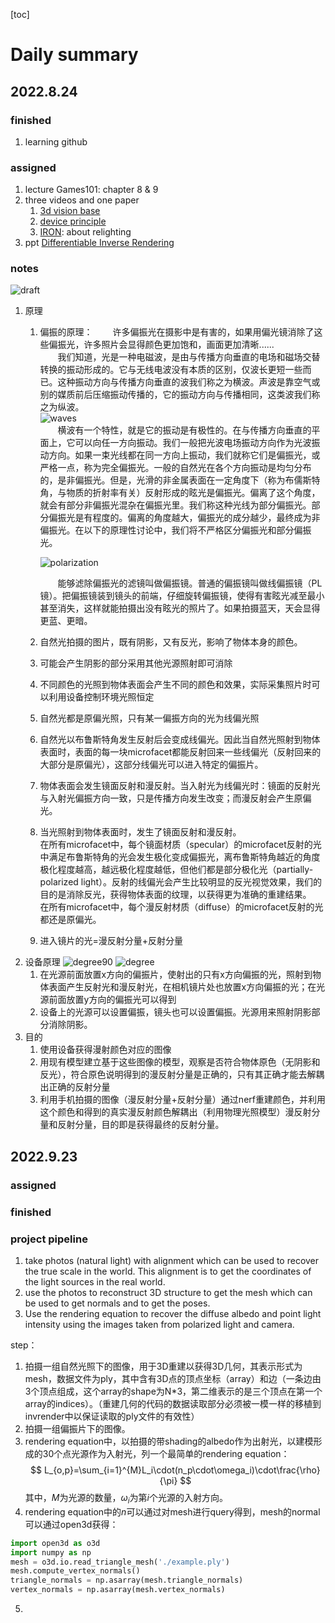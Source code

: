 [toc]
# Daily summary
## 2022.8.24
### finished 
1. learning github

### assigned
1. lecture
   Games101: chapter 8 & 9
2. three videos and one paper
   1. [3d vision base](https://www.youtube.com/watch?v=CtyhRGq74js)
   2. [device principle](https://www.youtube.com/watch?v=GJ2gtQ0WxTU)
   3. [IRON](https://kai-46.github.io/IRON-website/): about relighting
3. ppt 
   [Differentiable Inverse Rendering](./files/Differentiable%20Inverse%20Rendering.pdf)

### notes
![draft](./images/IMG_0684.jpg)
1. 原理
   1. 偏振的原理：
        &emsp;&emsp;许多偏振光在摄影中是有害的，如果用偏光镜消除了这些偏振光，许多照片会显得颜色更加饱和，画面更加清晰......
        <br>
        &emsp;&emsp;我们知道，光是一种电磁波，是由与传播方向垂直的电场和磁场交替转换的振动形成的。它与无线电波没有本质的区别，仅波长更短一些而已。这种振动方向与传播方向垂直的波我们称之为横波。声波是靠空气或别的媒质前后压缩振动传播的，它的振动方向与传播相同，这类波我们称之为纵波。
         <br>
        ![waves](./images/waves.jpg)
         <br>
         &emsp;&emsp;横波有一个特性，就是它的振动是有极性的。在与传播方向垂直的平面上，它可以向任一方向振动。我们一般把光波电场振动方向作为光波振动方向。如果一束光线都在同一方向上振动，我们就称它们是偏振光，或严格一点，称为完全偏振光。一般的自然光在各个方向振动是均匀分布的，是非偏振光。但是，光滑的非金属表面在一定角度下（称为布儒斯特角，与物质的折射率有关）反射形成的眩光是偏振光。偏离了这个角度，就会有部分非偏振光混杂在偏振光里。我们称这种光线为部分偏振光。部分偏振光是有程度的。偏离的角度越大，偏振光的成分越少，最终成为非偏振光。在以下的原理性讨论中，我们将不严格区分偏振光和部分偏振光。

         ![polarization](./images/polarization.jpg)

         &emsp;&emsp;能够滤除偏振光的滤镜叫做偏振镜。普通的偏振镜叫做线偏振镜（PL镜）。把偏振镜装到镜头的前端，仔细旋转偏振镜，使得有害眩光减至最小甚至消失，这样就能拍摄出没有眩光的照片了。如果拍摄蓝天，天会显得更蓝、更暗。
   2. 自然光拍摄的图片，既有阴影，又有反光，影响了物体本身的颜色。 
   3. 可能会产生阴影的部分采用其他光源照射即可消除
   4. 不同颜色的光照到物体表面会产生不同的颜色和效果，实际采集照片时可以利用设备控制环境光照恒定
   5. 自然光都是原偏光照，只有某一偏振方向的光为线偏光照
   6. 自然光以布鲁斯特角发生反射后会变成线偏光。因此当自然光照射到物体表面时，表面的每一块microfacet都能反射回来一些线偏光（反射回来的大部分是原偏光），这部分线偏光可以进入特定的偏振片。
   7. 物体表面会发生镜面反射和漫反射。当入射光为线偏光时：镜面的反射光与入射光偏振方向一致，只是传播方向发生改变；而漫反射会产生原偏光。
   8. 当光照射到物体表面时，发生了镜面反射和漫反射。
      <br> 
      在所有microfacet中，每个镜面材质（specular）的microfacet反射的光中满足布鲁斯特角的光会发生极化变成偏振光，离布鲁斯特角越近的角度极化程度越高，越远极化程度越低，但他们都是部分极化光（partially-polarized light）。反射的线偏光会产生比较明显的反光视觉效果，我们的目的是消除反光，获得物体表面的纹理，以获得更为准确的重建结果。
      <br>
      在所有microfacet中，每个漫反射材质（diffuse）的microfacet反射的光都还是原偏光。
   9.  进入镜片的光=漫反射分量+反射分量
2. 设备原理
   ![degree90](./images/degree90.png)
   ![degree](./images/degree0.png)
   1. 在光源前面放置x方向的偏振片，使射出的只有x方向偏振的光，照射到物体表面产生反射光和漫反射光，在相机镜片处也放置x方向偏振的光；在光源前面放置y方向的偏振光可以得到
   2. 设备上的光源可以设置偏振，镜头也可以设置偏振。光源用来照射阴影部分消除阴影。
3. 目的
   1. 使用设备获得漫射颜色对应的图像
   2. 用现有模型建立基于这些图像的模型，观察是否符合物体原色（无阴影和反光），符合原色说明得到的漫反射分量是正确的，只有其正确才能去解耦出正确的反射分量
   3. 利用手机拍摄的图像（漫反射分量+反射分量）通过nerf重建颜色，并利用这个颜色和得到的真实漫反射颜色解耦出（利用物理光照模型）漫反射分量和反射分量，目的即是获得最终的反射分量。


## 2022.9.23
### assigned
### finished
### project pipeline
1. take photos (natural light) with alignment which can be used to recover the true scale in the world. This alignment is to get the coordinates of the light sources in the real world.
2. use the photos to reconstruct 3D structure to get the mesh which can be used to get normals and to get the poses.
3. Use the rendering equation to recover the diffuse albedo and point light intensity using the images taken from polarized light and camera.

step：
1. 拍摄一组自然光照下的图像，用于3D重建以获得3D几何，其表示形式为mesh，数据文件为ply，其中含有3D点的顶点坐标（array）和边（一条边由3个顶点组成，这个array的shape为N*3，第二维表示的是三个顶点在第一个array的indices）。（重建几何的代码的数据读取部分必须被一模一样的移植到invrender中以保证读取的ply文件的有效性）
2. 拍摄一组偏振片下的图像。
3. rendering equation中，以拍摄的带shading的albedo作为出射光，以建模形成的30个点光源作为入射光，列一个最简单的rendering equation：
$$
L_{o,p}=\sum_{i=1}^{M}L_i\cdot(n_p\cdot\omega_i)\cdot\frac{\rho}{\pi}
$$
其中，$M$为光源的数量，$\omega_i$为第$i$个光源的入射方向。
4. rendering equation中的$n$可以通过对mesh进行query得到，mesh的normal可以通过open3d获得：
``` python
import open3d as o3d
import numpy as np
mesh = o3d.io.read_triangle_mesh('./example.ply')
mesh.compute_vertex_normals()
triangle_normals = np.asarray(mesh.triangle_normals)
vertex_normals = np.asarray(mesh.vertex_normals)
```

5. 